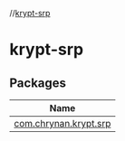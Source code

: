 //[krypt-srp](index.md)

# krypt-srp

## Packages

| Name |
|---|
| [com.chrynan.krypt.srp](krypt-srp/com.chrynan.krypt.srp/index.md) |
